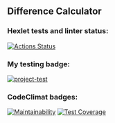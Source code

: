 ## Difference Calculator

### Hexlet tests and linter status:
[![Actions Status](https://github.com/Flynnrcore/frontend-project-46/workflows/hexlet-check/badge.svg)](https://github.com/Flynnrcore/frontend-project-46/actions)

### My testing badge:
[![project-test](https://github.com/Flynnrcore/frontend-project-46/actions/workflows/project-test.yml/badge.svg)](https://github.com/Flynnrcore/frontend-project-46/actions/workflows/project-test.yml)

### CodeClimat badges:
[![Maintainability](https://api.codeclimate.com/v1/badges/46fbedbde962c0bdf92f/maintainability)](https://codeclimate.com/github/Flynnrcore/frontend-project-46/maintainability)
[![Test Coverage](https://api.codeclimate.com/v1/badges/46fbedbde962c0bdf92f/test_coverage)](https://codeclimate.com/github/Flynnrcore/frontend-project-46/test_coverage)